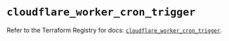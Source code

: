 # `cloudflare_worker_cron_trigger`

Refer to the Terraform Registry for docs: [`cloudflare_worker_cron_trigger`](https://registry.terraform.io/providers/cloudflare/cloudflare/4.37.0/docs/resources/worker_cron_trigger).
